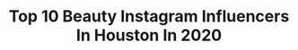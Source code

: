 ---
title: Top 10 Beauty Instagram Influencers In Houston In 2020
description: >-
  Find top beauty Instagram influencers in Houston in 2020. Most popular hashtags: #houston #beauty #makeup #hair.
platform: Instagram
hits: 256
text_top: Identify the top-rated Instagram accounts on inBeat.
text_bottom: Our database has 256 Instagram influencers like this in Houston, United States for you to pitch.
profiles:
  - username: "anaalvarezblog"
    fullname: >-
      Ana Alvarez
    bio: >-
      everyday style | beauty houston, tx ✉️ anaalvarezblog@yahoo.com shop my outfits ↓
    location: "United States"
    followers: 38821
    engagement: 160
    commentsToLikes: 0.315210
    id: ck14kwr6krpga0i199eex5bjc
    verified: false
    hashtags: "#ltkfall, #liketkit, #ltkunder100, #ltkunder50"
  - username: "flawlessbyamin"
    fullname: >-
      Amin Kabani
    bio: >-
      Makeup artist /Trainer 💄 Pro Makeup Artists Workshops available Contact: teamflawless@yahoo.com @teamflawless.co @pxystxlifestyle
    location: "United States"
    followers: 16584
    engagement: 196
    commentsToLikes: 0.054555
    id: ck0ucasligdk30i19piu3wxxt
    verified: false
    hashtags: "#makeuptutorial, #makeupgoals, #beauty, #houstonbrides"
  - username: "1beautyobt"
    fullname: >-
      Number One Beauty Supply (OBT)
    bio: >-
      ✨Rated #1 Beauty Supply in Orlando 👩🏽‍🦳Full Lace Wigs 💇🏻‍♀️Bundle Hair 🔸Clip & Tape Extensions 🔸Beauty Products 📨DM to order/info 1beautyOBT.com
    location: "United States"
    followers: 50337
    engagement: 44
    commentsToLikes: 0.070778
    id: ck0vxy7u71b9o0i19y22rm4aq
    verified: false
    hashtags: "#hair, #slayed, #fortlauderdale, #miamimua"
  - username: "me.koh"
    fullname: >-
      Mekoh
    bio: >-
      minimalism | type 4 hair | beauty 📍houston, texas NEW YT videos weekly 👇🏾
    location: "United States"
    followers: 17241
    engagement: 642
    commentsToLikes: 0.065785
    id: ck8syullrm2fi0j78ak14l2no
    verified: false
    hashtags: "#unapologeticallyreal, #mejuripartner, #rikilovesriki, #ad"
  - username: "tiffanynicholsdesign"
    fullname: >-
      Tiffany Nichols
    bio: >-
      Favored 🙏🏽 📍Houston Beauty Branding | Marketing | Sales Published Blogger & Content Creator 🎥 📸
    location: "United States"
    followers: 44400
    engagement: 188
    commentsToLikes: 0.060240
    id: ck15rsds39gk60i19fcqndpm8
    verified: false
    hashtags: "#tiffanynicholsdesign, #houstoninfluencer, #houstonblogger, #blackgirlstravel"
  - username: "nicolemehta"
    fullname: >-
      NICOLE MEHTA
    bio: >-
      The Perfect Ensemble 🧿 Fashion | Fitness | Travel | Skincare & Beauty 📍Houston
    location: "United States"
    followers: 80746
    engagement: 198
    commentsToLikes: 0.091179
    id: ck0w1zktblwyd0i19sqjq3oqy
    verified: false
    hashtags: "#diwali2020, #desiinfluencer, #diwali, #diwaliathome"
  - username: "missmegan_2u"
    fullname: >-
      Megan S: Hair & Fashion
    bio: >-
      •HAIR STYLIST •FASHION INFLUENCER •ALL THINGS BEAUTY 📍HOUSTON Owner/Operator:@themeffecthairstudio ⬅️‼️
    location: "United States"
    followers: 6071
    engagement: 591
    commentsToLikes: 0.109753
    id: ckaornm7xo0yr0i780rrkjycj
    verified: false
    hashtags: "#cancergang, #happy713dayyall, #32, #713day"
  - username: "thelhway"
    fullname: >-
      Laie Holloway
    bio: >-
      When life gets blurry Adjust your focus.
    location: "United States"
    followers: 41716
    engagement: 310
    commentsToLikes: 0.024394
    id: ck5c7qorh80ew0i11qahbcf1o
    verified: false
    hashtags: "#texas, #model, #notinhouston, #portraitsociety"
  - username: "coriaston39"
    fullname: >-
      CORI ASTON
    bio: >-
      𝙶𝙻𝙾𝙱𝙰𝙻 𝙵𝙸𝙽𝙰𝙻𝙸𝚂𝚃 •𝐀𝐜𝐚𝐝é𝐦𝐢𝐞 𝐝𝐞 𝐂𝐢𝐧é𝐦𝐚 𝙸𝙽𝚃’l 𝙱𝙴𝙰𝚄𝚃𝚈 𝙰𝚆𝙰𝚁𝙳 •𝐀𝐯𝐚𝐧𝐭-𝐠𝐚𝐫𝐝𝐞⁣⁣⠀ 𝙽𝙰𝚃𝙸𝙾𝙽𝙰𝙻 •𝐌𝐚𝐤𝐞𝐮𝐩 𝐀𝐫𝐭𝐢𝐬𝐭 𝐨𝐟 𝐭𝐡𝐞 𝐘𝐞𝐚𝐫 𝐍𝐀𝐇𝐀⁣⁣⠀ ⁣⁣BOOKING: 713.907.1490
    location: "United States"
    followers: 16866
    engagement: 98
    commentsToLikes: 0.096521
    id: ck0u23g33ytph0i19lmpnhrxy
    verified: false
    hashtags: "#makeupbycori, #makeupforphotography, #blonde, #cleanbeauty"
  - username: "lashkisseyelashes"
    fullname: >-
      Lashkiss Eyelash Extensions
    bio: >-
      #dallaslashes #arlingtonlashes TRAINING AVAILABLE LINK IN BIO TO BOOK ❗️I AM DA LASH GOAT 🐐 💨License Instructor @lashkiss_eyelashes_ BACKUP PAGE
    location: "United States"
    followers: 10543
    engagement: 288
    commentsToLikes: 0.039416
    id: ck5zqwjnpvfmc0i14w38nd71r
    verified: false
    hashtags: "#carebears, #lashpro, #lashes, #lashartist"
---